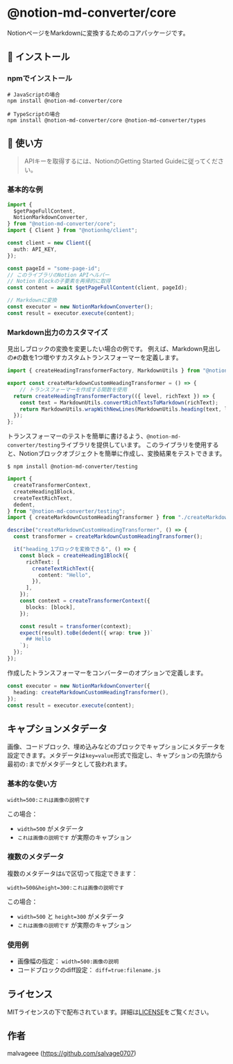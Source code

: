 # @notion-md-converter/core

NotionページをMarkdownに変換するためのコアパッケージです。

## 🚀 インストール

### **npmでインストール**

```shell
# JavaScriptの場合
npm install @notion-md-converter/core

# TypeScriptの場合
npm install @notion-md-converter/core @notion-md-converter/types
```

## 📖 使い方

> APIキーを取得するには、NotionのGetting Started Guideに従ってください。


### 基本的な例


```typescript
import {
  $getPageFullContent,
  NotionMarkdownConverter,
} from "@notion-md-converter/core";
import { Client } from "@notionhq/client";

const client = new Client({
  auth: API_KEY,
});

const pageId = "some-page-id";
// このライブラリのNotion APIヘルパー
// Notion Blockの子要素を再帰的に取得
const content = await $getPageFullContent(client, pageId);

// Markdownに変換
const executor = new NotionMarkdownConverter();
const result = executor.execute(content);
```

### Markdown出力のカスタマイズ

見出しブロックの変換を変更したい場合の例です。
例えば、Markdown見出しの`#`の数を1つ増やすカスタムトランスフォーマーを定義します。



```typescript
import { createHeadingTransformerFactory, MarkdownUtils } from "@notion-md-converter/core";

export const createMarkdownCustomHeadingTransformer = () => {
	// トランスフォーマーを作成する関数を使用
  return createHeadingTransformerFactory(({ level, richText }) => {
    const text = MarkdownUtils.convertRichTextsToMarkdown(richText);
    return MarkdownUtils.wrapWithNewLines(MarkdownUtils.heading(text, level + 1)); // レベルを1追加
  });
};
```


トランスフォーマーのテストを簡単に書けるよう、`@notion-md-converter/testing`ライブラリを提供しています。
このライブラリを使用すると、Notionブロックオブジェクトを簡単に作成し、変換結果をテストできます。

```shell
$ npm install @notion-md-converter/testing
```

```typescript
import {
  createTransformerContext,
  createHeading1Block,
  createTextRichText,
  dedent,
} from "@notion-md-converter/testing";
import { createMarkdownCustomHeadingTransformer } from "./createMarkdownCustomHeadingTransformer";

describe("createMarkdownCustomHeadingTransformer", () => {
  const transformer = createMarkdownCustomHeadingTransformer();

  it("heading_1ブロックを変換できる", () => {
    const block = createHeading1Block({
      richText: [
        createTextRichText({
          content: "Hello",
        }),
      ],
    });
    const context = createTransformerContext({
      blocks: [block],
    });

    const result = transformer(context);
    expect(result).toBe(dedent({ wrap: true })`
      ## Hello
    `);
  });
});
```

作成したトランスフォーマーをコンバーターのオプションで定義します。

```typescript
const executor = new NotionMarkdownConverter({
  heading: createMarkdownCustomHeadingTransformer(),
});
const result = executor.execute(content);
```

## キャプションメタデータ

画像、コードブロック、埋め込みなどのブロックでキャプションにメタデータを設定できます。メタデータは`key=value`形式で指定し、キャプションの先頭から最初の`:`までがメタデータとして扱われます。

### 基本的な使い方

```
width=500:これは画像の説明です
```

この場合：
- `width=500` がメタデータ
- `これは画像の説明です` が実際のキャプション

### 複数のメタデータ

複数のメタデータは`&`で区切って指定できます：

```
width=500&height=300:これは画像の説明です
```

この場合：
- `width=500` と `height=300` がメタデータ
- `これは画像の説明です` が実際のキャプション

### 使用例

- 画像幅の指定： `width=500:画像の説明`
- コードブロックのdiff設定： `diff=true:filename.js`

## ライセンス

MITライセンスの下で配布されています。詳細は[LICENSE](https://github.com/salvage0707/notion-md-converter/blob/main/LICENSE)をご覧ください。

## 作者

malvageee (https://github.com/salvage0707)
